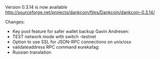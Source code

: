 Version 0.3.14 is now available
http://sourceforge.net/projects/dankcoin/files/Dankcoin/dankcoin-0.3.14/

Changes:
* Key pool feature for safer wallet backup
Gavin Andresen:
* TEST network mode with switch -testnet
* Option to use SSL for JSON-RPC connections on unix/osx
* validateaddress RPC command
eurekafag:
* Russian translation
